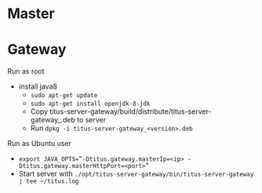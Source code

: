 # Master

# Gateway

Run as root

- install java8
  - `sudo apt-get update`
  - `sudo apt-get install openjdk-8-jdk`
  - Copy titus-server-gateway/build/distribute/titus-server-gateway_<version>.deb to server
  - Run `dpkg -i titus-server-gateway_<version>.deb`
  
Run as Ubuntu user

- `export JAVA_OPTS=”-Dtitus.gateway.masterIp=<ip> -Dtitus.gateway.masterHttpPort=<port>”`
- Start server with `./opt/titus-server-gateway/bin/titus-server-gateway | tee ~/titus.log`

